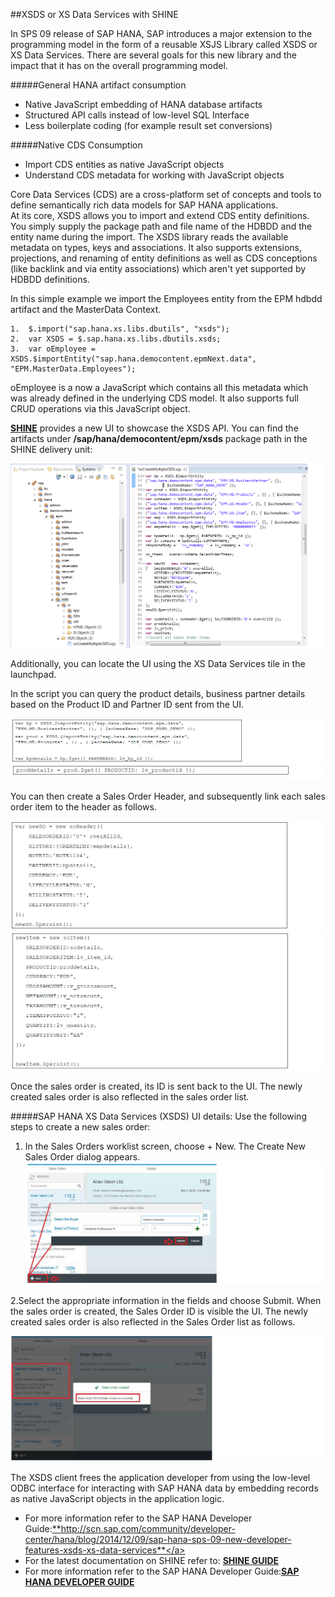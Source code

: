 ##XSDS or XS Data Services with SHINE

In SPS 09 release of SAP HANA, SAP introduces a major extension to the programming model in the form of a reusable XSJS Library called XSDS or XS Data Services. There are several goals for this new library and the impact that it has on the overall programming model.

#####General HANA artifact consumption  
- Native JavaScript embedding of HANA database artifacts 
- Structured API calls instead of low-level SQL Interface
- Less boilerplate coding (for example result set conversions)

#####Native CDS Consumption

- Import CDS entities as native JavaScript objects
- Understand CDS metadata for working with JavaScript objects

Core Data Services (CDS) are a cross-platform set of concepts and tools to define semantically rich data models for SAP HANA applications.  
At its core, XSDS allows you to import and extend CDS entity definitions.  You simply supply the package path and file name of the HDBDD and the entity name during the import. The XSDS library reads the available metadata on types, keys and associations.  It also supports extensions, projections, and renaming of entity definitions as well as CDS conceptions (like backlink and via entity associations) which aren't yet supported by HDBDD definitions.  

 
In this simple example we import the Employees entity from the EPM hdbdd artifact and the MasterData Context.


	1. 	$.import("sap.hana.xs.libs.dbutils", "xsds");  
	2.	var XSDS = $.sap.hana.xs.libs.dbutils.xsds;  
	3.	var oEmployee = XSDS.$importEntity("sap.hana.democontent.epmNext.data", "EPM.MasterData.Employees");  

oEmployee is a now a JavaScript which contains all this metadata which was already defined in the underlying CDS model. It also supports full CRUD operations  via this JavaScript object.


<a href="http://help.sap.com/hana/SAP_HANA_Interactive_Education_SHINE_en.pdf" target="_blank">**SHINE**</a> provides a new UI to showcase the XSDS API. You can find the artifacts under
**/sap/hana/democontent/epm/xsds** package path in the SHINE delivery unit:

![XSDS](./images/xsds8.png "XSDS in SHINE")

Additionally, you can locate the UI using the XS Data Services tile in the launchpad.

In the script you can query the product details, business partner details based on the Product ID and Partner ID sent from the UI.

![XSDS](./images/xsds3.png "XSDS in SHINE")
![XSDS](./images/xsds5.png "XSDS in SHINE")

You can then create a Sales Order Header, and subsequently link each sales order item to the header as
follows.

![XSDS](./images/xsds6.png "XSDS in SHINE")
![XSDS](./images/xsds7.png "XSDS in SHINE")

Once the sales order is created, its ID is sent back to the UI. The newly created sales order is also reflected in the sales order list.

#####SAP HANA XS Data Services (XSDS) UI details:
Use the following steps to create a new sales order:   
1. In the Sales Orders worklist screen, choose + New.
The Create New Sales Order dialog appears. 
![XSDS in SO Scenario](./images/xsds2.png "XSDS in SHINE SO Scenario")  

2.Select the appropriate information in the fields and choose Submit.
When the sales order is created, the Sales Order ID is visible the UI. The newly created sales order is
also reflected in the Sales Order list as follows.

![XSDS in SO Scenario](./images/xsds1.png "XSDS in SHINE SO Scenario") 

The XSDS client frees the application developer from using the low-level ODBC interface for interacting with
SAP HANA data by embedding records as native JavaScript objects in the application logic. 

- For more information refer to the SAP HANA Developer Guide:<a href="http://scn.sap.com/community/developer-center/hana/blog/2014/12/09/sap-hana-sps-09-new-developer-features-xsds-xs-data-services" target="_blank">**http://scn.sap.com/community/developer-center/hana/blog/2014/12/09/sap-hana-sps-09-new-developer-features-xsds-xs-data-services**</a>
- For the latest documentation on SHINE refer to: <a href="http://help.sap.com/hana/SAP_HANA_Interactive_Education_SHINE_en.pdf" target="_blank">**SHINE GUIDE**</a>  
- For more information refer to the SAP HANA Developer Guide:<a href="http://help.sap.com/hana/SAP_HANA_Developer_Guide_en.pdf" target="_blank">**SAP HANA DEVELOPER GUIDE**</a>


